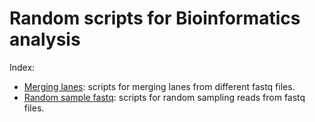 # Random scripts for Bioinformatics analysis

Index:

* [Merging lanes](./merge_lanes): scripts for merging lanes from different fastq files.
* [Random sample fastq](./random_sample_fastq): scripts for random sampling reads from fastq files.
